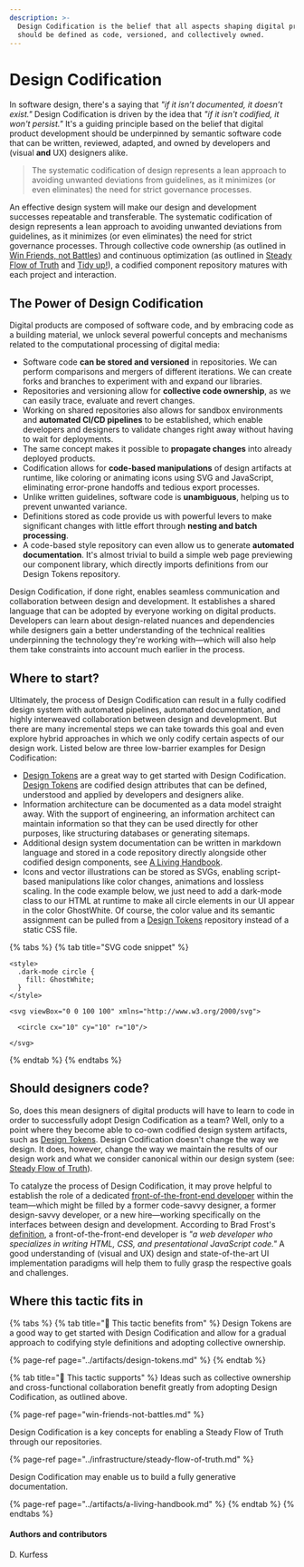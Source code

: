 ```yaml
---
description: >-
  Design Codification is the belief that all aspects shaping digital products
  should be defined as code, versioned, and collectively owned.
---
```


# Design Codification

In software design, there's a saying that _"if it isn’t documented, it doesn’t exist."_ Design Codification is driven by the idea that _"if it isn't codified, it won't persist."_ It's a guiding principle based on the belief that digital product development should be underpinned by semantic software code that can be written, reviewed, adapted, and owned by developers and \(visual **and** UX\) designers alike.

> The systematic codification of design represents a lean approach to avoiding unwanted deviations from guidelines, as it minimizes \(or even eliminates\) the need for strict governance processes.

An effective design system will make our design and development successes repeatable and transferable. The systematic codification of design represents a lean approach to avoiding unwanted deviations from guidelines, as it minimizes \(or even eliminates\) the need for strict governance processes. Through collective code ownership \(as outlined in [Win Friends, not Battles](win-friends-not-battles.md)\) and continuous optimization \(as outlined in [Steady Flow of Truth](../infrastructure/steady-flow-of-truth.md) and [Tidy up!](../actions/clean-up.md)\), a codified component repository matures with each project and interaction. 

## The Power of Design Codification

Digital products are composed of software code, and by embracing code as a building material, we unlock several powerful concepts and mechanisms related to the computational processing of digital media:

* Software code **can be stored and versioned** in repositories. We can perform comparisons and mergers of different iterations. We can create forks and branches to experiment with and expand our libraries.
* Repositories and versioning allow for **collective code ownership**, as we can easily trace, evaluate and revert changes.
* Working on shared repositories also allows for sandbox environments and **automated CI/CD pipelines** to be established, which enable developers and designers to validate changes right away without having to wait for deployments.
* The same concept makes it possible to **propagate changes** into already deployed products.
* Codification allows for **code-based manipulations** of design artifacts at runtime, like coloring or animating icons using SVG and JavaScript, eliminating error-prone handoffs and tedious export processes.
* Unlike written guidelines, software code is **unambiguous**, helping us to prevent unwanted variance.
* Definitions stored as code provide us with powerful levers to make significant changes with little effort through **nesting and batch processing**.
* A code-based style repository can even allow us to generate **automated documentation**. It's almost trivial to build a simple web page previewing our component library, which directly imports definitions from our Design Tokens repository.

Design Codification, if done right, enables seamless communication and collaboration between design and development. It establishes a shared language that can be adopted by everyone working on digital products. Developers can learn about design-related nuances and dependencies while designers gain a better understanding of the technical realities underpinning the technology they're working with—which will also help them take constraints into account much earlier in the process.

## Where to start?

Ultimately, the process of Design Codification can result in a fully codified design system with automated pipelines, automated documentation, and highly interweaved collaboration between design and development. But there are many incremental steps we can take towards this goal and even explore hybrid approaches in which we only codify certain aspects of our design work. Listed below are three low-barrier examples for Design Codification:

* [Design Tokens](../artifacts/design-tokens.md) are a great way to get started with Design Codification. [Design Tokens](../artifacts/design-tokens.md) are codified design attributes that can be defined, understood and applied by developers and designers alike.
* Information architecture can be documented as a data model straight away. With the support of engineering, an information architect can maintain information so that they can be used directly for other purposes, like structuring databases or generating sitemaps.
* Additional design system documentation can be written in markdown language and stored in a code repository directly alongside other codified design components, see [A Living Handbook](../artifacts/a-living-handbook.md).
* Icons and vector illustrations can be stored as SVGs, enabling script-based manipulations like color changes, animations and lossless scaling. In the code example below, we just need to add a dark-mode class to our HTML at runtime to make all circle elements in our UI appear in the color GhostWhite. Of course, the color value and its semantic assignment can be pulled from a [Design Tokens](../artifacts/design-tokens.md) repository instead of a static CSS file.

{% tabs %}
{% tab title="SVG code snippet" %}
```markup
<style>
  .dark-mode circle {
    fill: GhostWhite;
  }
</style>

<svg viewBox="0 0 100 100" xmlns="http://www.w3.org/2000/svg">
  
  <circle cx="10" cy="10" r="10"/>

</svg>
```
{% endtab %}
{% endtabs %}



## Should designers code?

So, does this mean designers of digital products will have to learn to code in order to successfully adopt Design Codification as a team? Well, only to a point where they become able to co-own codified design system artifacts, such as [Design Tokens](../artifacts/design-tokens.md). Design Codification doesn't change the way we design. It does, however, change the way we maintain the results of our design work and what we consider canonical within our design system \(see: [Steady Flow of Truth](../infrastructure/steady-flow-of-truth.md)\). 

To catalyze the process of Design Codification, it may prove helpful to establish the role of a dedicated [front-of-the-front-end developer](https://bradfrost.com/blog/post/front-of-the-front-end-and-back-of-the-front-end-web-development/) within the team—which might be filled by a former code-savvy designer, a former design-savvy developer, or a new hire—working specifically on the interfaces between design and development. According to Brad Frost's [definition](https://bradfrost.com/blog/post/front-of-the-front-end-and-back-of-the-front-end-web-development/), a front-of-the-front-end developer is _"a web developer who specializes in writing HTML, CSS, and presentational JavaScript code."_ A good understanding of \(visual and UX\) design and state-of-the-art UI implementation paradigms will help them to fully grasp the respective goals and challenges.

## Where this tactic fits in

{% tabs %}
{% tab title="🙏  This tactic benefits from" %}
Design Tokens are a good way to get started with Design Codification and allow for a gradual approach to codifying style definitions and adopting collective ownership.

{% page-ref page="../artifacts/design-tokens.md" %}
{% endtab %}

{% tab title="💪  This tactic supports" %}
Ideas such as collective ownership and cross-functional collaboration benefit greatly from adopting Design Codification, as outlined above.

{% page-ref page="win-friends-not-battles.md" %}

Design Codification is a key concepts for enabling a Steady Flow of Truth through our repositories.

{% page-ref page="../infrastructure/steady-flow-of-truth.md" %}

Design Codification may enable us to build a fully generative documentation.

{% page-ref page="../artifacts/a-living-handbook.md" %}
{% endtab %}
{% endtabs %}

#### Authors and contributors

D. Kurfess

